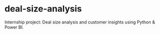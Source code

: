 # deal-size-analysis
Internship project: Deal size analysis and customer insights using Python &amp; Power BI.
